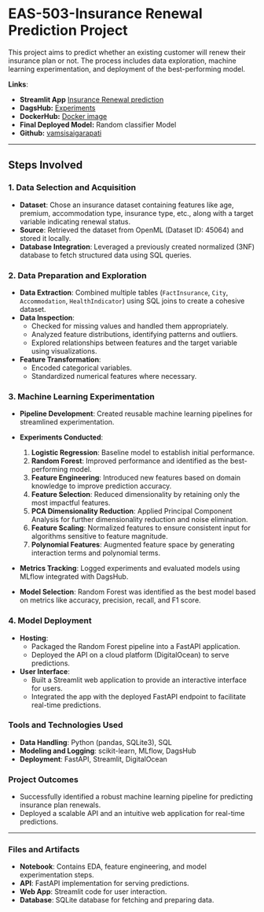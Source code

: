 # EAS-503-Insurance Renewal Prediction Project
This project aims to predict whether an existing customer will renew their insurance plan or not. The process includes data exploration, machine learning experimentation, and deployment of the best-performing model.

**Links**:  
- **Streamlit App** [Insurance Renewal prediction](https://insuranceapp-cteu6tsf77pwn2mynpatvv.streamlit.app/)
- **DagsHub:** [Experiments](https://dagshub.com/vamsisaigarapati/insurance_renewal/experiments)  
- **DockerHub:** [Docker image](https://hub.docker.com/repository/docker/vamsisaigarapati/insurance_streamlit/general)  
- **Final Deployed Model:** Random classifier Model
- **Github:** [vamsisaigarapati](https://github.com/vamsisaigarapati/)    

---
## Steps Involved

### 1. Data Selection and Acquisition
- **Dataset**: Chose an insurance dataset containing features like age, premium, accommodation type, insurance type, etc., along with a target variable indicating renewal status.
- **Source**: Retrieved the dataset from OpenML (Dataset ID: 45064) and stored it locally.
- **Database Integration**: Leveraged a previously created normalized (3NF) database to fetch structured data using SQL queries.

### 2. Data Preparation and Exploration
- **Data Extraction**: Combined multiple tables (`FactInsurance`, `City`, `Accommodation`, `HealthIndicator`) using SQL joins to create a cohesive dataset.
- **Data Inspection**:
  - Checked for missing values and handled them appropriately.
  - Analyzed feature distributions, identifying patterns and outliers.
  - Explored relationships between features and the target variable using visualizations.
- **Feature Transformation**:
  - Encoded categorical variables.
  - Standardized numerical features where necessary.

### 3. Machine Learning Experimentation
- **Pipeline Development**: Created reusable machine learning pipelines for streamlined experimentation.
- **Experiments Conducted**:
  1. **Logistic Regression**: Baseline model to establish initial performance.
  2. **Random Forest**: Improved performance and identified as the best-performing model.
  3. **Feature Engineering**: Introduced new features based on domain knowledge to improve prediction accuracy.
  4. **Feature Selection**: Reduced dimensionality by retaining only the most impactful features.
  5. **PCA Dimensionality Reduction**: Applied Principal Component Analysis for further dimensionality reduction and noise elimination.
  6. **Feature Scaling**: Normalized features to ensure consistent input for algorithms sensitive to feature magnitude.
  7. **Polynomial Features**: Augmented feature space by generating interaction terms and polynomial terms.

- **Metrics Tracking**: Logged experiments and evaluated models using MLflow integrated with DagsHub.
- **Model Selection**: Random Forest was identified as the best model based on metrics like accuracy, precision, recall, and F1 score.

### 4. Model Deployment
- **Hosting**:
  - Packaged the Random Forest pipeline into a FastAPI application.
  - Deployed the API on a cloud platform (DigitalOcean) to serve predictions.
- **User Interface**:
  - Built a Streamlit web application to provide an interactive interface for users.
  - Integrated the app with the deployed FastAPI endpoint to facilitate real-time predictions.

### Tools and Technologies Used
- **Data Handling**: Python (pandas, SQLite3), SQL
- **Modeling and Logging**: scikit-learn, MLflow, DagsHub
- **Deployment**: FastAPI, Streamlit, DigitalOcean

### Project Outcomes
- Successfully identified a robust machine learning pipeline for predicting insurance plan renewals.
- Deployed a scalable API and an intuitive web application for real-time predictions.

---

### Files and Artifacts
- **Notebook**: Contains EDA, feature engineering, and model experimentation steps.
- **API**: FastAPI implementation for serving predictions.
- **Web App**: Streamlit code for user interaction.
- **Database**: SQLite database for fetching and preparing data.
